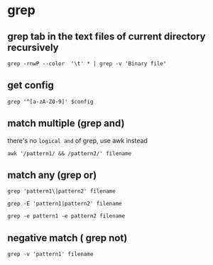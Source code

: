 # grep



## grep tab in the text files of current directory recursively

```
grep -rnwP --color  '\t' * | grep -v 'Binary file'
```



## get config

```
grep '^[a-zA-Z0-9]' $config
```



## match multiple (grep and)

there's no `logical and` of grep, use awk instead

```
awk '/pattern1/ && /pattern2/' filename
```



## match any (grep or)

```
grep 'pattern1\|pattern2' filename
```

```
grep -E 'pattern1|pattern2' filename
```

```
grep -e pattern1 -e pattern2 filename
```



## negative match ( grep not)

```
grep -v 'pattern1' filename
```




